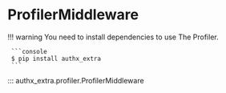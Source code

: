 # ProfilerMiddleware

!!! warning
     You need to install dependencies to use The Profiler.

     ```console
     $ pip install authx_extra
     ```

::: authx_extra.profiler.ProfilerMiddleware
